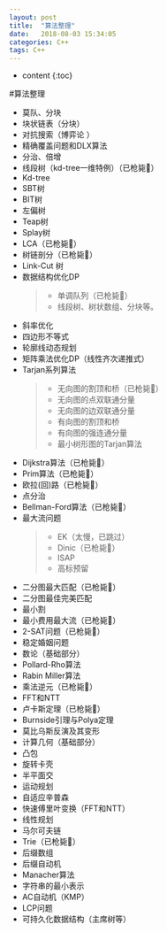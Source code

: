 ```yaml
---
layout: post
title:  "算法整理"
date:   2018-08-03 15:34:05
categories: C++
tags: C++
---
```


* content
{:toc}


#算法整理

<ul>
<li>莫队、分块</li>
<li>块状链表（分块）</li>
<li>对抗搜索（博弈论 ）</li>
<li>精确覆盖问题和DLX算法</li>
<li>分治、倍增</li>
<li>线段树（kd-tree一维特例）（已枪毙💪）</li>
<li>Kd-tree</li>
<li>SBT树</li>
<li>BIT树</li>
<li>左偏树</li>
<li>Teap树</li>
<li>Splay树</li>
<li>LCA（已枪毙💪）</li>
<li>树链剖分（已枪毙💪）</li>
<li>Link-Cut 树</li>
<li>数据结构优化DP
<blockquote>
<ul>
<li>单调队列（已枪毙💪）</li>
<li>线段树、树状数组、分块等。</li>
</ul>
</blockquote></li>
<li>斜率优化</li>
<li>四边形不等式</li>
<li>轮廓线动态规划</li>
<li>矩阵乘法优化DP（线性齐次递推式）</li>
<li>Tarjan系列算法
<blockquote>
<ul>
<li>无向图的割顶和桥（已枪毙💪）</li>
<li>无向图的点双联通分量</li>
<li>无向图的边双联通分量</li>
<li>有向图的割顶和桥</li>
<li>有向图的强连通分量</li>
<li>最小树形图的Tarjan算法</li>
</ul>
</blockquote></li>
<li>Dijkstra算法（已枪毙💪）</li>
<li>Prim算法（已枪毙💪）</li>
<li>欧拉(回)路（已枪毙💪）</li>
<li>点分治</li>
<li>Bellman-Ford算法（已枪毙💪）</li>
<li>最大流问题
<blockquote>
<ul>
<li>EK（太慢，已跳过）</li>
<li>Dinic（已枪毙💪）</li>
<li>ISAP</li>
<li>高标预留</li>
</ul>
</blockquote></li>
<li>二分图最大匹配（已枪毙💪）</li>
<li>二分图最佳完美匹配</li>
<li>最小割</li>
<li>最小费用最大流（已枪毙💪）</li>
<li>2-SAT问题（已枪毙💪）</li>
<li>稳定婚姻问题</li>
<li>数论（基础部分）</li>
<li>Pollard-Rho算法</li>
<li>Rabin Miller算法</li>
<li>乘法逆元（已枪毙💪）</li>
<li>FFT和NTT</li>
<li>卢卡斯定理（已枪毙💪）</li>
<li>Burnside引理与Polya定理</li>
<li>莫比乌斯反演及其变形</li>
<li>计算几何（基础部分）</li>
<li>凸包</li>
<li>旋转卡壳</li>
<li>半平面交</li>
<li>运动规划</li>
<li>自适应辛普森</li>
<li>快速傅里叶变换（FFT和NTT）</li>
<li>线性规划</li>
<li>马尔可夫链</li>
<li>Trie（已枪毙💪）</li>
<li>后缀数组</li>
<li>后缀自动机</li>
<li>Manacher算法</li>
<li>字符串的最小表示</li>
<li>AC自动机（KMP）</li>
<li>LCP问题</li>
<li>可持久化数据结构（主席树等）</li>
</ul>
